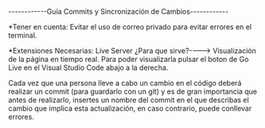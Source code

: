 ------------Guía Commits y Sincronización de Cambios------------

*Tener en cuenta: Evitar el uso de correo privado para evitar errores en el terminal.

 *Extensiones Necesarias: Live Server 
 ¿Para que sirve?----> Visualización de la página en tiempo real. Para poder visualizarla pulsar el boton de Go Live en el Visual Studio Code  abajo a la derecha.


Cada vez que una persona lleve a cabo un cambio en el código deberá realizar un commit (para guardarlo con un git) y es de gran importancia que antes de realizarlo, insertes un nombre del commit en el que describas el cambio que implica esta actualización, en caso contrario, puede conllevar errores.
